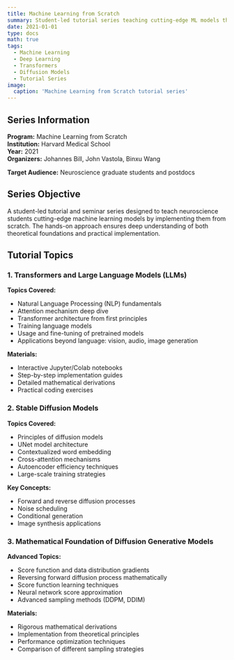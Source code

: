 ```yaml
---
title: Machine Learning from Scratch
summary: Student-led tutorial series teaching cutting-edge ML models through hands-on implementation for neuroscience students
date: 2021-01-01
type: docs
math: true
tags:
  - Machine Learning
  - Deep Learning
  - Transformers
  - Diffusion Models
  - Tutorial Series
image:
  caption: 'Machine Learning from Scratch tutorial series'
---
```


## Series Information

**Program:** Machine Learning from Scratch  
**Institution:** Harvard Medical School  
**Year:** 2021  
**Organizers:** Johannes Bill, John Vastola, Binxu Wang

**Target Audience:** Neuroscience graduate students and postdocs

## Series Objective

A student-led tutorial and seminar series designed to teach neuroscience students cutting-edge machine learning models by implementing them from scratch. The hands-on approach ensures deep understanding of both theoretical foundations and practical implementation.

## Tutorial Topics

### 1. Transformers and Large Language Models (LLMs)

**Topics Covered:**
- Natural Language Processing (NLP) fundamentals
- Attention mechanism deep dive
- Transformer architecture from first principles
- Training language models
- Usage and fine-tuning of pretrained models
- Applications beyond language: vision, audio, image generation

**Materials:**
- Interactive Jupyter/Colab notebooks
- Step-by-step implementation guides
- Detailed mathematical derivations
- Practical coding exercises

### 2. Stable Diffusion Models

**Topics Covered:**
- Principles of diffusion models
- UNet model architecture
- Contextualized word embedding
- Cross-attention mechanisms
- Autoencoder efficiency techniques
- Large-scale training strategies

**Key Concepts:**
- Forward and reverse diffusion processes
- Noise scheduling
- Conditional generation
- Image synthesis applications

### 3. Mathematical Foundation of Diffusion Generative Models

**Advanced Topics:**
- Score function and data distribution gradients
- Reversing forward diffusion process mathematically
- Score function learning techniques
- Neural network score approximation
- Advanced sampling methods (DDPM, DDIM)

**Materials:**
- Rigorous mathematical derivations
- Implementation from theoretical principles
- Performance optimization techniques
- Comparison of different sampling strategies
<!-- 
## Learning Resources

### Interactive Materials
- **Jupyter/Colab Notebooks:** Hands-on coding environments
- **GitHub Repositories:** Complete implementation code
- **Slide Decks:** Theoretical foundations and visual explanations
- **Video Recordings:** Step-by-step walkthroughs

### Reading Materials
- Curated papers from leading ML researchers
- Supplementary theoretical resources
- Implementation guides and best practices
- Recent advances in each field

## Pedagogical Approach

### Learning by Doing
- **From Scratch Implementation:** Build models without relying on high-level libraries
- **Mathematical Understanding:** Derive equations before coding
- **Iterative Learning:** Start simple, add complexity gradually
- **Debugging Practice:** Learn to identify and fix implementation issues

### Neuroscience Integration
- **Biological Inspiration:** Connect ML models to neural mechanisms
- **Research Applications:** Apply models to neuroscience data
- **Cross-Disciplinary Insights:** Bridge AI and brain science
- **Critical Analysis:** Evaluate model assumptions and limitations

## Target Skills

By completing this series, students will:
1. **Implement** state-of-the-art ML models from mathematical foundations
2. **Understand** the theoretical principles underlying modern AI systems
3. **Apply** these models to neuroscience research problems
4. **Critically evaluate** model performance and limitations
5. **Stay current** with rapidly evolving ML landscape

## Community and Collaboration

- **Peer Learning:** Student-led discussions and problem-solving
- **Expert Guidance:** Faculty and postdoc mentorship
- **Open Source:** All materials freely available
- **Reproducible Research:** Emphasis on code quality and documentation -->